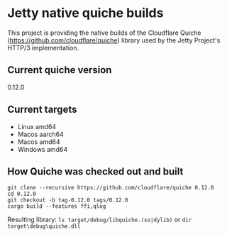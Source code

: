 # Jetty native quiche builds
This project is providing the native builds of the Cloudflare Quiche (https://github.com/cloudflare/quiche) library used by the Jetty Project's HTTP/3 implementation.

## Current quiche version
0.12.0

## Current targets
 - Linux amd64
 - Macos aarch64
 - Macos amd64
 - Windows amd64

## How Quiche was checked out and built
```
git clone --recursive https://github.com/cloudflare/quiche 0.12.0
cd 0.12.0
git checkout -b tag-0.12.0 tags/0.12.0
cargo build --features ffi,qlog
```

Resulting library: `ls target/debug/libquiche.(so|dylib)` or `dir target\debug\quiche.dll`
